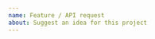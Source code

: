 ```yaml
---
name: Feature / API request
about: Suggest an idea for this project
---
```


<!-- Read https://github.com/dotnet/wpf/blob/master/Documentation/issue-guide.md -->
